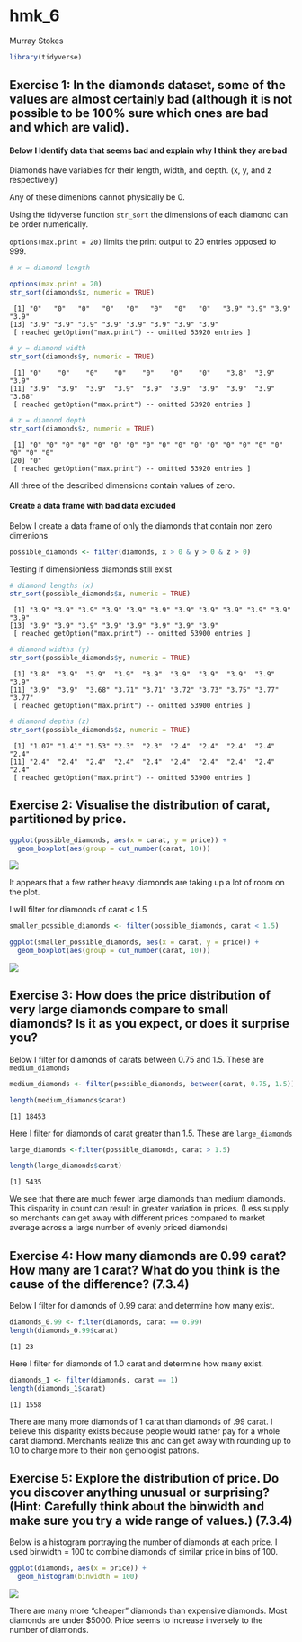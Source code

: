 hmk_6
================
Murray Stokes

``` r
library(tidyverse)
```

## Exercise 1: In the diamonds dataset, some of the values are almost certainly bad (although it is not possible to be 100% sure which ones are bad and which are valid).

#### Below I Identify data that seems bad and explain why I think they are bad

Diamonds have variables for their length, width, and depth. (x, y, and z
respectively)

Any of these dimenions cannot physically be 0.

Using the tidyverse function `str_sort` the dimensions of each diamond
can be order numerically.

`options(max.print = 20)` limits the print output to 20 entries opposed
to 999.

``` r
# x = diamond length

options(max.print = 20)
str_sort(diamonds$x, numeric = TRUE)
```

     [1] "0"   "0"   "0"   "0"   "0"   "0"   "0"   "0"   "3.9" "3.9" "3.9" "3.9"
    [13] "3.9" "3.9" "3.9" "3.9" "3.9" "3.9" "3.9" "3.9"
     [ reached getOption("max.print") -- omitted 53920 entries ]

``` r
# y = diamond width
str_sort(diamonds$y, numeric = TRUE)
```

     [1] "0"    "0"    "0"    "0"    "0"    "0"    "0"    "3.8"  "3.9"  "3.9" 
    [11] "3.9"  "3.9"  "3.9"  "3.9"  "3.9"  "3.9"  "3.9"  "3.9"  "3.9"  "3.68"
     [ reached getOption("max.print") -- omitted 53920 entries ]

``` r
# z = diamond depth
str_sort(diamonds$z, numeric = TRUE)
```

     [1] "0" "0" "0" "0" "0" "0" "0" "0" "0" "0" "0" "0" "0" "0" "0" "0" "0" "0" "0"
    [20] "0"
     [ reached getOption("max.print") -- omitted 53920 entries ]

All three of the described dimensions contain values of zero.

#### Create a data frame with bad data excluded

Below I create a data frame of only the diamonds that contain non zero
dimenions

``` r
possible_diamonds <- filter(diamonds, x > 0 & y > 0 & z > 0)
```

Testing if dimensionless diamonds still exist

``` r
# diamond lengths (x)
str_sort(possible_diamonds$x, numeric = TRUE)
```

     [1] "3.9" "3.9" "3.9" "3.9" "3.9" "3.9" "3.9" "3.9" "3.9" "3.9" "3.9" "3.9"
    [13] "3.9" "3.9" "3.9" "3.9" "3.9" "3.9" "3.9" "3.9"
     [ reached getOption("max.print") -- omitted 53900 entries ]

``` r
# diamond widths (y)
str_sort(possible_diamonds$y, numeric = TRUE)
```

     [1] "3.8"  "3.9"  "3.9"  "3.9"  "3.9"  "3.9"  "3.9"  "3.9"  "3.9"  "3.9" 
    [11] "3.9"  "3.9"  "3.68" "3.71" "3.71" "3.72" "3.73" "3.75" "3.77" "3.77"
     [ reached getOption("max.print") -- omitted 53900 entries ]

``` r
# diamond depths (z)
str_sort(possible_diamonds$z, numeric = TRUE)
```

     [1] "1.07" "1.41" "1.53" "2.3"  "2.3"  "2.4"  "2.4"  "2.4"  "2.4"  "2.4" 
    [11] "2.4"  "2.4"  "2.4"  "2.4"  "2.4"  "2.4"  "2.4"  "2.4"  "2.4"  "2.4" 
     [ reached getOption("max.print") -- omitted 53900 entries ]

## Exercise 2: Visualise the distribution of carat, partitioned by price.

``` r
ggplot(possible_diamonds, aes(x = carat, y = price)) + 
  geom_boxplot(aes(group = cut_number(carat, 10)))
```

![](hmk_06_files/figure-gfm/unnamed-chunk-9-1.png)

It appears that a few rather heavy diamonds are taking up a lot of room
on the plot.

I will filter for diamonds of carat \< 1.5

``` r
smaller_possible_diamonds <- filter(possible_diamonds, carat < 1.5)
```

``` r
ggplot(smaller_possible_diamonds, aes(x = carat, y = price)) + 
  geom_boxplot(aes(group = cut_number(carat, 10)))
```

![](hmk_06_files/figure-gfm/unnamed-chunk-11-1.png)

## Exercise 3: How does the price distribution of very large diamonds compare to small diamonds? Is it as you expect, or does it surprise you?

Below I filter for diamonds of carats between 0.75 and 1.5. These are
`medium_diamonds`

``` r
medium_diamonds <- filter(possible_diamonds, between(carat, 0.75, 1.5))

length(medium_diamonds$carat)
```

    [1] 18453

Here I filter for diamonds of carat greater than 1.5. These are
`large_diamonds`

``` r
large_diamonds <-filter(possible_diamonds, carat > 1.5)

length(large_diamonds$carat)
```

    [1] 5435

We see that there are much fewer large diamonds than medium diamonds.
This disparity in count can result in greater variation in prices. (Less
supply so merchants can get away with different prices compared to
market average across a large number of evenly priced diamonds)

## Exercise 4: How many diamonds are 0.99 carat? How many are 1 carat? What do you think is the cause of the difference? (7.3.4)

Below I filter for diamonds of 0.99 carat and determine how many exist.

``` r
diamonds_0.99 <- filter(diamonds, carat == 0.99)
length(diamonds_0.99$carat)
```

    [1] 23

Here I filter for diamonds of 1.0 carat and determine how many exist.

``` r
diamonds_1 <- filter(diamonds, carat == 1)
length(diamonds_1$carat)
```

    [1] 1558

There are many more diamonds of 1 carat than diamonds of .99 carat. I
believe this disparity exists because people would rather pay for a
whole carat diamond. Merchants realize this and can get away with
rounding up to 1.0 to charge more to their non gemologist patrons.

## Exercise 5: Explore the distribution of price. Do you discover anything unusual or surprising? (Hint: Carefully think about the binwidth and make sure you try a wide range of values.) (7.3.4)

Below is a histogram portraying the number of diamonds at each price. I
used binwidth = 100 to combine diamonds of similar price in bins of 100.

``` r
ggplot(diamonds, aes(x = price)) +
  geom_histogram(binwidth = 100)
```

![](hmk_06_files/figure-gfm/unnamed-chunk-16-1.png)

There are many more “cheaper” diamonds than expensive diamonds. Most
diamonds are under \$5000. Price seems to increase inversely to the
number of diamonds.
